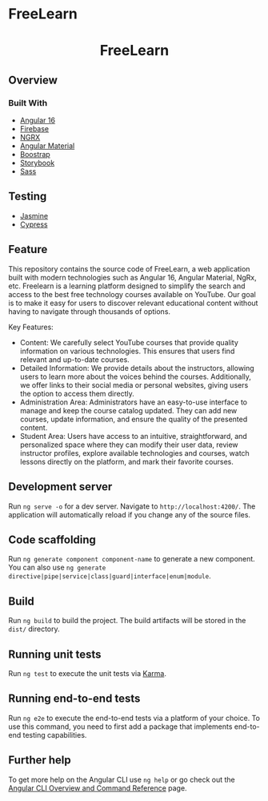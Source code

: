 # FreeLearn

<h1 align="center">FreeLearn</h1>

## Overview



### Built With

- [Angular 16](https://angular.io)
- [Firebase](https://firebase.google.com/?gad_source=1&gclid=Cj0KCQiAn-2tBhDVARIsAGmStVmMYgAr__GPGgeXgULyV4WMea_1PCr50mCbDr7pEPzS-NRJ_Pc0vrYaAmU3EALw_wcB&gclsrc=aw.ds)
- [NGRX](https://ngrx.io/)
- [Angular Material](https://material.angular.io/)
- [Boostrap](https://getbootstrap.com/)
- [Storybook](https://storybook.js.org/)
- [Sass](https://sass-lang.com/)

##  Testing

- [Jasmine](https://jasmine.github.io/index.html)
- [Cypress](https://www.cypress.io/)


## Feature
This repository contains the source code of FreeLearn, a web application built with modern technologies such as Angular 16, Angular Material, NgRx, etc. Freelearn is a learning platform designed to simplify the search and access to the best free technology courses available on YouTube. 
Our goal is to make it easy for users to discover relevant educational content without having to navigate through thousands of options.

Key Features:
- Content: We carefully select YouTube courses that provide quality information on various technologies. This ensures that users find relevant and up-to-date courses.
- Detailed Information: We provide details about the instructors, allowing users to learn more about the voices behind the courses. Additionally, we offer links to their social media or personal websites, giving users the option to access them directly.
- Administration Area: Administrators have an easy-to-use interface to manage and keep the course catalog updated. They can add new courses, update information, and ensure the quality of the presented content.
- Student Area: Users have access to an intuitive, straightforward, and personalized space where they can modify their user data, review instructor profiles, explore available technologies and courses, watch lessons directly on the platform, and mark their favorite courses.


## Development server

Run `ng serve -o` for a dev server. Navigate to `http://localhost:4200/`. The application will automatically reload if you change any of the source files.

## Code scaffolding

Run `ng generate component component-name` to generate a new component. You can also use `ng generate directive|pipe|service|class|guard|interface|enum|module`.

## Build

Run `ng build` to build the project. The build artifacts will be stored in the `dist/` directory.

## Running unit tests

Run `ng test` to execute the unit tests via [Karma](https://karma-runner.github.io).

## Running end-to-end tests

Run `ng e2e` to execute the end-to-end tests via a platform of your choice. To use this command, you need to first add a package that implements end-to-end testing capabilities.

## Further help

To get more help on the Angular CLI use `ng help` or go check out the [Angular CLI Overview and Command Reference](https://angular.io/cli) page.
